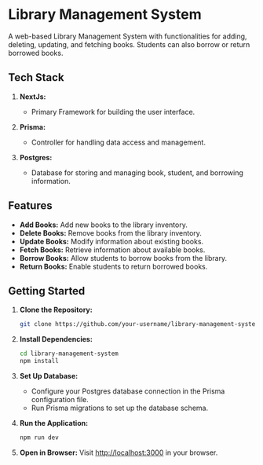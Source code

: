 # Library Management System
A web-based Library Management System with functionalities for adding, deleting, updating, and fetching books. Students can also borrow or return borrowed books.

## Tech Stack

1. **NextJs:**
    - Primary Framework for building the user interface.

2. **Prisma:**
    - Controller for handling data access and management.

3. **Postgres:**
    - Database for storing and managing book, student, and borrowing information.

## Features

- **Add Books:** Add new books to the library inventory.
- **Delete Books:** Remove books from the library inventory.
- **Update Books:** Modify information about existing books.
- **Fetch Books:** Retrieve information about available books.
- **Borrow Books:** Allow students to borrow books from the library.
- **Return Books:** Enable students to return borrowed books.

## Getting Started

1. **Clone the Repository:**
    ```bash
    git clone https://github.com/your-username/library-management-system.git
    ```

2. **Install Dependencies:**
    ```bash
    cd library-management-system
    npm install
    ```

3. **Set Up Database:**
    - Configure your Postgres database connection in the Prisma configuration file.
    - Run Prisma migrations to set up the database schema.

4. **Run the Application:**
    ```bash
    npm run dev
    ```

5. **Open in Browser:**
    Visit [http://localhost:3000](http://localhost:3000) in your browser.
